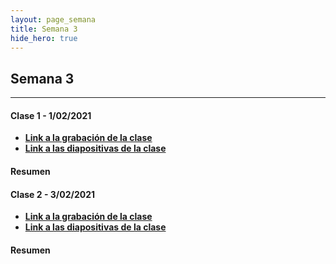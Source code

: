 ```yaml
---
layout: page_semana
title: Semana 3
hide_hero: true
---
```


## Semana 3

---

#### Clase 1 - 1/02/2021

- **[Link a la grabación de la clase](https://upbeduco.sharepoint.com/sites/CreacinSonora2021-10/Shared%20Documents/General/Recordings/Clase%203-20210201_120415-Meeting%20Recording.mp4?web=1)**
- **[Link a las diapositivas de la clase]()**

#### Resumen

#### Clase 2 - 3/02/2021

- **[Link a la grabación de la clase](https://upbeduco.sharepoint.com/sites/CreacinSonora2021-10/Shared%20Documents/General/Recordings/Clase%204-20210203_121016-Meeting%20Recording.mp4?web=1)**
- **[Link a las diapositivas de la clase](https://www.canva.com/design/DAEVGGt-t0Q/qqAaFDP1K_HjFbggRnYsAg/view?utm_content=DAEVGGt-t0Q&utm_campaign=designshare&utm_medium=link&utm_source=sharebutton)**

#### Resumen
